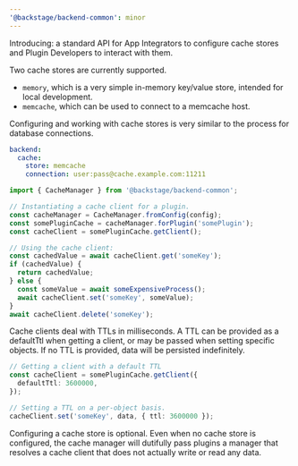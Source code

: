 ```yaml
---
'@backstage/backend-common': minor
---
```


Introducing: a standard API for App Integrators to configure cache stores and Plugin Developers to interact with them.

Two cache stores are currently supported.

- `memory`, which is a very simple in-memory key/value store, intended for local development.
- `memcache`, which can be used to connect to a memcache host.

Configuring and working with cache stores is very similar to the process for database connections.

```yaml
backend:
  cache:
    store: memcache
    connection: user:pass@cache.example.com:11211
```

```typescript
import { CacheManager } from '@backstage/backend-common';

// Instantiating a cache client for a plugin.
const cacheManager = CacheManager.fromConfig(config);
const somePluginCache = cacheManager.forPlugin('somePlugin');
const cacheClient = somePluginCache.getClient();

// Using the cache client:
const cachedValue = await cacheClient.get('someKey');
if (cachedValue) {
  return cachedValue;
} else {
  const someValue = await someExpensiveProcess();
  await cacheClient.set('someKey', someValue);
}
await cacheClient.delete('someKey');
```

Cache clients deal with TTLs in milliseconds. A TTL can be provided as a defaultTtl when getting a client, or may be passed when setting specific objects. If no TTL is provided, data will be persisted indefinitely.

```typescript
// Getting a client with a default TTL
const cacheClient = somePluginCache.getClient({
  defaultTtl: 3600000,
});

// Setting a TTL on a per-object basis.
cacheClient.set('someKey', data, { ttl: 3600000 });
```

Configuring a cache store is optional. Even when no cache store is configured, the cache manager will dutifully pass plugins a manager that resolves a cache client that does not actually write or read any data.
